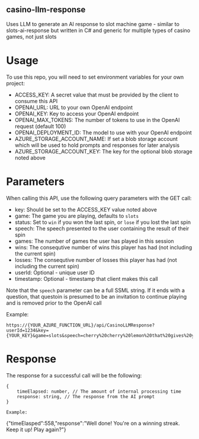 ## casino-llm-response
Uses LLM to generate an AI response to slot machine game - similar to slots-ai-response but written in C# and generic for multiple types of casino games, not just slots

# Usage
To use this repo, you will need to set environment variables for your own project:

* ACCESS_KEY: A secret value that must be provided by the client to consume this API
* OPENAI_URL: URL to your own OpenAI endpoint
* OPENAI_KEY: Key to access your OpenAI endpoint
* OPENAI_MAX_TOKENS: The number of tokens to use in the OpenAI request (default 100)
* OPENAI_DEPLOYMENT_ID: The model to use with your OpenAI endpoint
* AZURE_STORAGE_ACCOUNT_NAME: If set a blob storage account which will be used to hold prompts and responses for later analysis
* AZURE_STORAGE_ACCOUNT_KEY: The key for the optional blob storage noted above

# Parameters
When calling this API, use the following query parameters with the GET call:

* key: Should be set to the ACCESS_KEY value noted above
* game: The game you are playing, defaults to `slots`
* status: Set to `win` if you won the last spin, or `lose` if you lost the last spin
* speech: The speech presented to the user containing the result of their spin
* games: The number of games the user has played in this session
* wins: The consequtive number of wins this player has had (not including the current spin)
* losses: The consequtive number of losses this player has had (not including the current spin)
* userId: Optional - unique user ID
* timestamp: Optional - timestamp that client makes this call

Note that the `speech` parameter can be a full SSML string. If it ends with a question, that questoin is presumed to be an invitation to continue playing and is removed prior to the OpenAI call

Example:

```
https://{YOUR_AZURE_FUNCTION_URL}/api/CasinoLLMResponse?userId=1234&key={YOUR_KEY}&game=slots&speech=cherry%20cherry%20lemon%20that%20gives%20you%2010%20coins%56%20Try%20again%3F&games=10&wins=1&losses=0&status=win
```

# Response
The response for a successful call will be the following:

```
{
    timeElapsed: number, // The amount of internal processing time
    response: string, // The response from the AI prompt
}

Example:

```
{"timeElasped":558,"response":"Well done! You're on a winning streak. Keep it up! Play again?"}
```